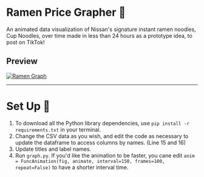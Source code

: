 # Ramen Price Grapher 🍜
An animated data visualization of Nissan's signature instant ramen noodles, Cup Noodles, over time
made in less than 24 hours as a prototype idea, to post on TikTok!

## Preview
[![Ramen Graph](https://i.gyazo.com/4943409b7215e42d6bce3282b9fcd552.png)](https://youtu.be/SZ5OPgVAKEs)

____


# Set Up 🔢

1. To download all the Python library dependencies, use `pip install -r requirements.txt` in your terminal.
2. Change the CSV data as you wish, and edit the code as necessary to update the dataframe to access columns by names. (Line 15 and 16)
3. Update titles and label names. 
4. Run `graph.py`. If you'd like the animation to be faster, you cane edit `anim = FuncAnimation(fig, animate, interval=150, frames=100, repeat=False)` to have a shorter interval time. 
